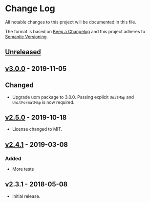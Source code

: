# Change Log

All notable changes to this project will be documented in this file.

The format is based on [Keep a Changelog](http://keepachangelog.com/)
and this project adheres to [Semantic Versioning](http://semver.org/).

## [Unreleased](https://github.com/promaster-sdk/property/compare/@promaster-sdk%2Fproperty-filter-pretty@3.0.0...master)

## [v3.0.0](https://github.com/promaster-sdk/property/compare/@promaster-sdk%2Fproperty-filter-pretty@2.5.0...@promaster-sdk%2Fproperty-filter-pretty@3.0.0) - 2019-11-05

## Changed

- Upgrade uom package to 3.0.0. Passing explicit `UnitMap` and `UnitFormatMap` is now required.

## [v2.5.0](https://github.com/promaster-sdk/property/compare/@promaster-sdk%2Fproperty-filter-pretty@2.4.1...@promaster-sdk%2Fproperty-filter-pretty@2.5.0) - 2019-10-18

- License changed to MIT.

## [v2.4.1](https://github.com/promaster-sdk/property/compare/@promaster-sdk%2Fproperty-filter-pretty@2.3.1...@promaster-sdk%2Fproperty-filter-pretty@2.4.1) - 2019-03-08

### Added

- More tests

## v2.3.1 - 2018-05-08

- Initial release.
